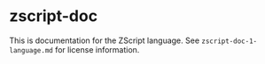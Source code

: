 zscript-doc
===========

This is documentation for the ZScript language. See `zscript-doc-1-language.md`
for license information.
